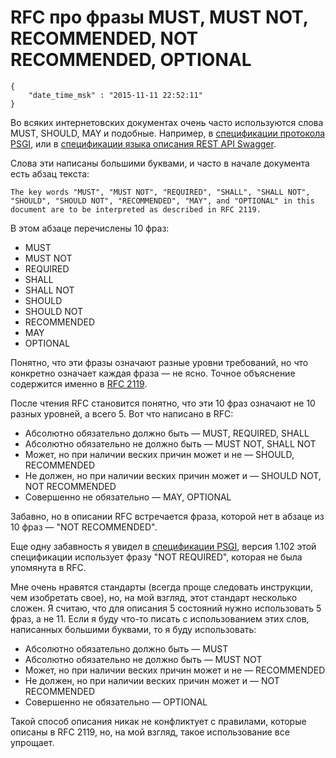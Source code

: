 # RFC про фразы MUST, MUST NOT, RECOMMENDED, NOT RECOMMENDED, OPTIONAL

```
{
    "date_time_msk" : "2015-11-11 22:52:11"
}
```

Во всяких интернетовских документах очень часто используются слова MUST,
SHOULD, MAY и подобные. Например, в [спецификации протокола
PSGI](https://metacpan.org/pod/PSGI), или в [спецификации языка описания REST
API Swagger](http://swagger.io/specification/).

Слова эти написаны большими буквами, и часто в начале документа есть абзац
текста:

    The key words "MUST", "MUST NOT", "REQUIRED", "SHALL", "SHALL NOT",
    "SHOULD", "SHOULD NOT", "RECOMMENDED", "MAY", and "OPTIONAL" in this
    document are to be interpreted as described in RFC 2119.

В этом абзаце перечислены 10 фраз:

 * MUST
 * MUST NOT
 * REQUIRED
 * SHALL
 * SHALL NOT
 * SHOULD
 * SHOULD NOT
 * RECOMMENDED
 * MAY
 * OPTIONAL

Понятно, что эти фразы означают разные уровни требований, но что конкретно
означает каждая фраза — не ясно. Точное объяснение содержится именно в [RFC
2119](https://www.ietf.org/rfc/rfc2119.txt).

После чтения RFC становится понятно, что эти 10 фраз означают не 10 разных
уровней, а всего 5. Вот что написано в RFC:

 * Абсолютно обязательно должно быть — MUST, REQUIRED, SHALL
 * Абсолютно обязательно не должно быть — MUST NOT, SHALL NOT
 * Может, но при наличии веских причин может и не — SHOULD, RECOMMENDED
 * Не должен, но при наличии веских причин может и — SHOULD NOT, NOT
   RECOMMENDED
 * Совершенно не обязательно — MAY, OPTIONAL

Забавно, но в описании RFC встречается фраза, которой нет в абзаце из 10
фраз — "NOT RECOMMENDED".

Еще одну забавность я увидел в [спецификации
PSGI](https://metacpan.org/pod/PSGI), версия 1.102 этой спецификации
использует фразу "NOT REQUIRED", которая не была упомянута в RFC.

Мне очень нравятся стандарты (всегда проще следовать инструкции, чем
изобретать свое), но, на мой взгляд, этот стандарт несколько сложен. Я считаю,
что для описания 5 состояний нужно использовать 5 фраз, а не 11. Если я буду
что-то писать с использованием этих слов, написанных большими буквами, то
я буду использовать:

 * Абсолютно обязательно должно быть — MUST
 * Абсолютно обязательно не должно быть — MUST NOT
 * Может, но при наличии веских причин может и не — RECOMMENDED
 * Не должен, но при наличии веских причин может и — NOT RECOMMENDED
 * Совершенно не обязательно — OPTIONAL

Такой способ описания никак не конфликтует с правилами, которые описаны в
RFC 2119, но, на мой взгляд, такое использование все упрощает.

